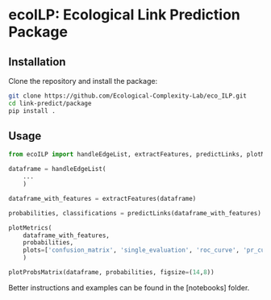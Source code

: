 # ecoILP: Ecological Link Prediction Package

## Installation
Clone the repository and install the package:
```bash
git clone https://github.com/Ecological-Complexity-Lab/eco_ILP.git
cd link-predict/package
pip install .
```

## Usage
```python
from ecoILP import handleEdgeList, extractFeatures, predictLinks, plotMetrics, plotProbsMatrix

dataframe = handleEdgeList(
    ...
    )

dataframe_with_features = extractFeatures(dataframe)

probabilities, classifications = predictLinks(dataframe_with_features)

plotMetrics(
    dataframe_with_features, 
    probabilities, 
    plots=['confusion_matrix', 'single_evaluation', 'roc_curve', 'pr_curve', 'probs_distribution', '...'],
    )

plotProbsMatrix(dataframe, probabilities, figsize=(14,8))
```

Better instructions and examples can be found in the [notebooks] folder.